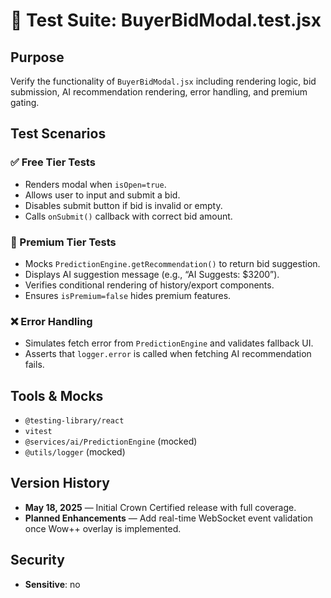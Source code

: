 # 📘 Test Suite: BuyerBidModal.test.jsx

## Purpose
Verify the functionality of `BuyerBidModal.jsx` including rendering logic, bid submission, AI recommendation rendering, error handling, and premium gating.

## Test Scenarios

### ✅ Free Tier Tests
- Renders modal when `isOpen=true`.
- Allows user to input and submit a bid.
- Disables submit button if bid is invalid or empty.
- Calls `onSubmit()` callback with correct bid amount.

### 💎 Premium Tier Tests
- Mocks `PredictionEngine.getRecommendation()` to return bid suggestion.
- Displays AI suggestion message (e.g., “AI Suggests: $3200”).
- Verifies conditional rendering of history/export components.
- Ensures `isPremium=false` hides premium features.

### ❌ Error Handling
- Simulates fetch error from `PredictionEngine` and validates fallback UI.
- Asserts that `logger.error` is called when fetching AI recommendation fails.

## Tools & Mocks
- `@testing-library/react`
- `vitest`
- `@services/ai/PredictionEngine` (mocked)
- `@utils/logger` (mocked)

## Version History
- **May 18, 2025** — Initial Crown Certified release with full coverage.
- **Planned Enhancements** — Add real-time WebSocket event validation once Wow++ overlay is implemented.

## Security
- **Sensitive**: no

